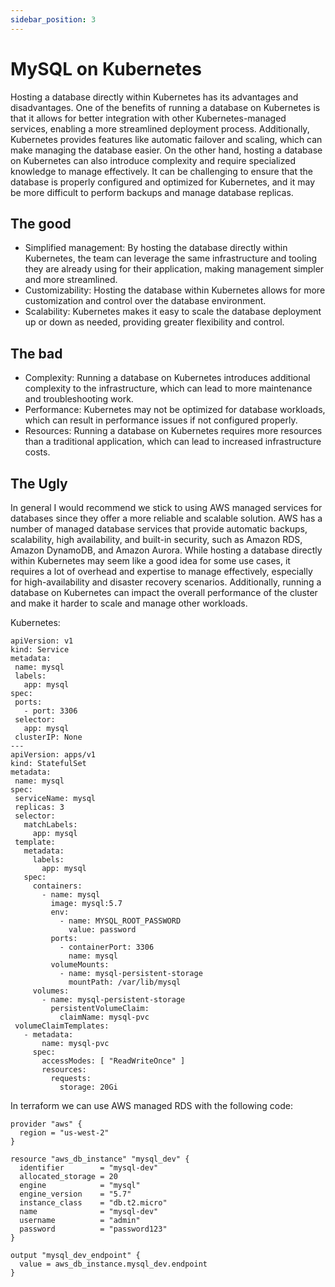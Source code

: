```yaml
---
sidebar_position: 3
---
```


# MySQL on Kubernetes 

Hosting a database directly within Kubernetes has its advantages and disadvantages. One of the benefits of running a database on Kubernetes is that it allows for better integration with other Kubernetes-managed services, enabling a more streamlined deployment process. Additionally, Kubernetes provides features like automatic failover and scaling, which can make managing the database easier. On the other hand, hosting a database on Kubernetes can also introduce complexity and require specialized knowledge to manage effectively. It can be challenging to ensure that the database is properly configured and optimized for Kubernetes, and it may be more difficult to perform backups and manage database replicas.

## The good 

- Simplified management: By hosting the database directly within Kubernetes, the team can leverage the same infrastructure and tooling they are already using for their application, making management simpler and more streamlined.
- Customizability: Hosting the database within Kubernetes allows for more customization and control over the database environment.
- Scalability: Kubernetes makes it easy to scale the database deployment up or down as needed, providing greater flexibility and control.

## The bad
- Complexity: Running a database on Kubernetes introduces additional complexity to the infrastructure, which can lead to more maintenance and troubleshooting work.
- Performance: Kubernetes may not be optimized for database workloads, which can result in performance issues if not configured properly.
- Resources: Running a database on Kubernetes requires more resources than a traditional application, which can lead to increased infrastructure costs.


## The Ugly

In general I would recommend we stick to using AWS managed services for databases since they offer a more reliable and scalable solution. AWS has a number of managed database services that provide automatic backups, scalability, high availability, and built-in security, such as Amazon RDS, Amazon DynamoDB, and Amazon Aurora. While hosting a database directly within Kubernetes may seem like a good idea for some use cases, it requires a lot of overhead and expertise to manage effectively, especially for high-availability and disaster recovery scenarios. Additionally, running a database on Kubernetes can impact the overall performance of the cluster and make it harder to scale and manage other workloads.



 Kubernetes:

 ```
 apiVersion: v1
kind: Service
metadata:
  name: mysql
  labels:
    app: mysql
spec:
  ports:
    - port: 3306
  selector:
    app: mysql
  clusterIP: None
---
apiVersion: apps/v1
kind: StatefulSet
metadata:
  name: mysql
spec:
  serviceName: mysql
  replicas: 3
  selector:
    matchLabels:
      app: mysql
  template:
    metadata:
      labels:
        app: mysql
    spec:
      containers:
        - name: mysql
          image: mysql:5.7
          env:
            - name: MYSQL_ROOT_PASSWORD
              value: password
          ports:
            - containerPort: 3306
              name: mysql
          volumeMounts:
            - name: mysql-persistent-storage
              mountPath: /var/lib/mysql
      volumes:
        - name: mysql-persistent-storage
          persistentVolumeClaim:
            claimName: mysql-pvc
  volumeClaimTemplates:
    - metadata:
        name: mysql-pvc
      spec:
        accessModes: [ "ReadWriteOnce" ]
        resources:
          requests:
            storage: 20Gi
```


In terraform we can use AWS managed RDS with the following code:


```
provider "aws" {
  region = "us-west-2"
}

resource "aws_db_instance" "mysql_dev" {
  identifier        = "mysql-dev"
  allocated_storage = 20
  engine            = "mysql"
  engine_version    = "5.7"
  instance_class    = "db.t2.micro"
  name              = "mysql-dev"
  username          = "admin"
  password          = "password123"
}

output "mysql_dev_endpoint" {
  value = aws_db_instance.mysql_dev.endpoint
}

```